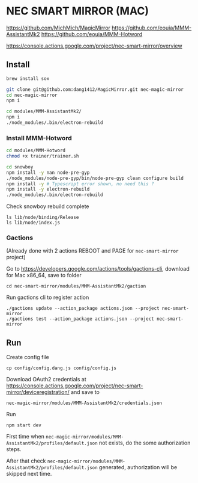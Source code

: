 # NEC SMART MIRROR (MAC)

https://github.com/MichMich/MagicMirror
https://github.com/eouia/MMM-AssistantMk2
https://github.com/eouia/MMM-Hotword

https://console.actions.google.com/project/nec-smart-mirror/overview

## Install
```sh
brew install sox

git clone git@github.com:dang1412/MagicMirror.git nec-magic-mirror
cd nec-magic-mirror
npm i

cd modules/MMM-AssistantMk2/
npm i
./node_modules/.bin/electron-rebuild
```

### Install MMM-Hotword

```sh
cd modules/MMM-Hotword
chmod +x trainer/trainer.sh

cd snowboy
npm install -y nan node-pre-gyp
./node_modules/node-pre-gyp/bin/node-pre-gyp clean configure build
npm install -y # Typescript error shown, no need this ?
npm install -y electron-rebuild
./node_modules/.bin/electron-rebuild
```

Check snowboy rebuild complete

```
ls lib/node/binding/Release
ls lib/node/index.js
```

### Gactions
(Already done with 2 actions REBOOT and PAGE for `nec-smart-mirror` project)

Go to https://developers.google.com/actions/tools/gactions-cli, download for Mac x86_64, save to folder
```
cd nec-smart-mirror/modules/MMM-AssistantMk2/gaction

```

Run gactions cli to register action
```
./gactions update --action_package actions.json --project nec-smart-mirror
./gactions test --action_package actions.json --project nec-smart-mirror
```

## Run

Create config file
```
cp config/config.dang.js config/config.js
```

Download OAuth2 credentials at https://console.actions.google.com/project/nec-smart-mirror/deviceregistration/ and save to
```
nec-magic-mirror/modules/MMM-AssistantMk2/credentials.json
```

Run
```
npm start dev
```

First time when `nec-magic-mirror/modules/MMM-AssistantMk2/profiles/default.json` not exists, do the some authorization steps.

After that check `nec-magic-mirror/modules/MMM-AssistantMk2/profiles/default.json` generated, authorization will be skipped next time.
